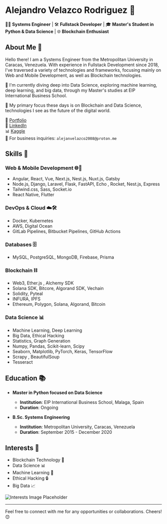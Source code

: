 # Alejandro Velazco Rodriguez 👋

<!-- ![Banner Image Placeholder](https://your-banner-image-url) -->

👨‍💻 **Systems Engineer** | 🛠️ **Fullstack Developer** | 🎓 **Master's Student in Python & Data Science** | 🌐 **Blockchain Enthusiast**

## About Me 👤

Hello there! I am a Systems Engineer from the Metropolitan University in Caracas, Venezuela. With experience in Fullstack Development since 2018, I've traversed a variety of technologies and frameworks, focusing mainly on Web and Mobile Development, as well as Blockchain technologies.

🌱 I'm currently diving deep into Data Science, exploring machine learning, deep learning, and big data, through my Master's studies at EIP International Business School.

🔭 My primary focus these days is on Blockchain and Data Science, technologies I see as the future of the digital world.

💼 [Portfolio](https://alevelazco.tech)  
🔗 [LinkedIn](https://www.linkedin.com/in/alejandro-velazco-rodriguez-849785169/)  
📊 [Kaggle](https://www.kaggle.com/spectrox0)  
📧 For business inquiries: `alejanvelazco2008@proton.me`

<!-- ![Profile Image Placeholder](https://your-profile-image-url) My setup image -->

## Skills 🔧

### Web & Mobile Development 🌐📱

- Angular, React, Vue, Next.js, Nest.js, Nuxt.js, Gatsby
- Node.js, Django, Laravel, Flask, FastAPI, Echo , Rocket, Nest.js, Express
- Tailwind.css, Sass, Socket.io
- React Native, Flutter

### DevOps & Cloud ☁️🛠

- Docker, Kubernetes
- AWS, Digital Ocean
- GitLab Pipelines, Bitbucket Pipelines, GitHub Actions

### Databases 🗄️

- MySQL, PostgreSQL, MongoDB, Firebase, Prisma

### Blockchain ⛓

- Web3, Ether.js , Alchemy SDK
- Solana SDK, Bitcore, Algorand SDK, Vechain
- Solidity, Pyteal
- INFURA, IPFS
- Ethereum, Polygon, Solana, Algorand, Bitcoin

### Data Science 📊

- Machine Learning, Deep Learning
- Big Data, Ethical Hacking
- Statistics, Graph Generation
- Numpy, Pandas, Scikit-learn, Scipy
- Seaborn, Matplotlib, PyTorch, Keras, TensorFlow
- Scrapy , BeautifulSoup
- Tesseract

<!-- ![Skills Image Placeholder](https://your-skills-image-url) -->

## Education 📚

- **Master in Python focused on Data Science**

  - **Institution**: EIP International Business School, Malaga, Spain
  - **Duration**: Ongoing
    <!-- ![Master's Certificate Placeholder](https://master-certificate-url) -->

- **B.Sc. Systems Engineering**
  - **Institution**: Metropolitan University, Caracas, Venezuela
  - **Duration**: September 2015 - December 2020
    <!-- ![Bachelor's Certificate Placeholder](https://bachelor-certificate-url) -->

## Interests 🎯

- Blockchain Technology 💎
- Data Science 📊
- Machine Learning 🤖
- Ethical Hacking 🔒
- Big Data 📈

![Interests Image Placeholder](https://your-interests-image-url)

---

Feel free to connect with me for any opportunities or collaborations. Cheers! 😊
